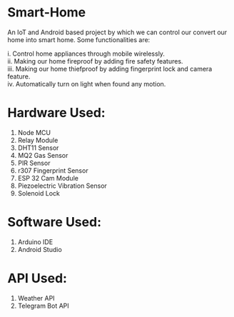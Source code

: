 # Smart-Home

An IoT and Android based project by which we can control our convert our home into smart home. Some functionalities are:

i. Control home appliances through mobile wirelessly.<br/>
ii. Making our home fireproof by adding fire safety features.<br/>
iii. Making our home thiefproof by adding fingerprint lock and camera feature.<br/>
iv. Automatically turn on light when found any motion.<br/>

#  Hardware Used:
1.  Node MCU
2.  Relay Module
3.  DHT11 Sensor
4.  MQ2 Gas Sensor
5.  PIR Sensor
6.  r307 Fingerprint Sensor
7.  ESP 32 Cam Module
8.  Piezoelectric Vibration Sensor
9.  Solenoid Lock

# Software Used:
1. Arduino IDE
2. Android Studio

# API Used:
1. Weather API
2. Telegram Bot API
